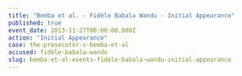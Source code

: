 ```yaml
---
title: "Bemba et al. - Fidèle Babala Wandu - Initial Appearance"
published: true
event_date: 2013-11-27T00:00:00.000Z
action: "Initial Appearance"
case: the-prosecutor-v-bemba-et-al
accused: fidèle-babala-wandu
slug: bemba-et-al-events-fidèle-babala-wandu-initial-appearance
---
```

